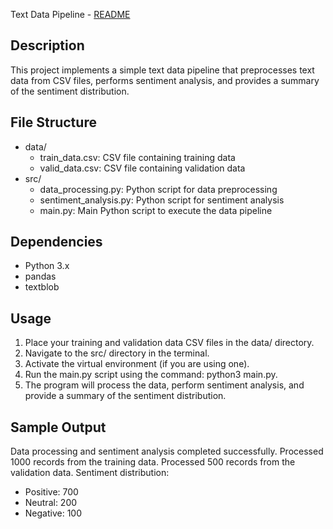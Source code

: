 Text Data Pipeline - [README](#text-data-pipeline---readme)

Description
----------------
This project implements a simple text data pipeline that preprocesses text data from CSV files, performs sentiment analysis, and provides a summary of the sentiment distribution.

File Structure
----------------
- data/
  - train_data.csv: CSV file containing training data
  - valid_data.csv: CSV file containing validation data
- src/
  - data_processing.py: Python script for data preprocessing
  - sentiment_analysis.py: Python script for sentiment analysis
  - main.py: Main Python script to execute the data pipeline

Dependencies
----------------
- Python 3.x
- pandas
- textblob

Usage
----------------
1. Place your training and validation data CSV files in the data/ directory.
2. Navigate to the src/ directory in the terminal.
3. Activate the virtual environment (if you are using one).
4. Run the main.py script using the command: python3 main.py.
5. The program will process the data, perform sentiment analysis, and provide a summary of the sentiment distribution.

Sample Output
----------------
Data processing and sentiment analysis completed successfully.
Processed 1000 records from the training data.
Processed 500 records from the validation data.
Sentiment distribution:
- Positive: 700
- Neutral: 200
- Negative: 100
